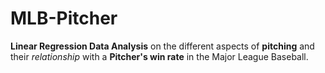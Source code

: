 # MLB-Pitcher
__Linear Regression Data Analysis__ on the different aspects of __pitching__ and their *relationship* with a __Pitcher's win rate__ in the Major League Baseball.
